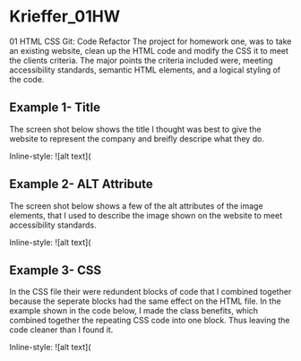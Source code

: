 # Krieffer_01HW
01 HTML CSS Git: Code Refactor
The project for homework one, was to take an existing website, clean up the HTML code and modify the CSS it to meet the clients criteria. The major points the criteria included were, meeting accessibility standards, semantic HTML elements, and a logical styling of the code.  

## Example 1- Title
The screen shot below shows the title I thought was best to give the website to represent the company and breifly descripe what they do.

Inline-style: 
![alt text](

## Example 2- ALT Attribute
The screen shot below shows a few of the alt attributes of the image elements, that I used to describe the image shown on the website to meet accessibility standards. 

Inline-style: 
![alt text](

## Example 3- CSS
In the CSS file their were redundent blocks of code that I combined together because the seperate blocks  had the same effect on the HTML file. In the example shown in the code below, I made the class benefits, which combined together the repeating CSS code into one block. Thus leaving the code cleaner than I found it. 

Inline-style: 
![alt text](

